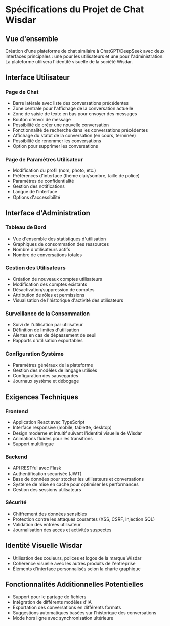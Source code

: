 # Spécifications du Projet de Chat Wisdar

## Vue d'ensemble
Création d'une plateforme de chat similaire à ChatGPT/DeepSeek avec deux interfaces principales : une pour les utilisateurs et une pour l'administration. La plateforme utilisera l'identité visuelle de la société Wisdar.

## Interface Utilisateur

### Page de Chat
- Barre latérale avec liste des conversations précédentes
- Zone centrale pour l'affichage de la conversation actuelle
- Zone de saisie de texte en bas pour envoyer des messages
- Bouton d'envoi de message
- Possibilité de créer une nouvelle conversation
- Fonctionnalité de recherche dans les conversations précédentes
- Affichage du statut de la conversation (en cours, terminée)
- Possibilité de renommer les conversations
- Option pour supprimer les conversations

### Page de Paramètres Utilisateur
- Modification du profil (nom, photo, etc.)
- Préférences d'interface (thème clair/sombre, taille de police)
- Paramètres de confidentialité
- Gestion des notifications
- Langue de l'interface
- Options d'accessibilité

## Interface d'Administration

### Tableau de Bord
- Vue d'ensemble des statistiques d'utilisation
- Graphiques de consommation des ressources
- Nombre d'utilisateurs actifs
- Nombre de conversations totales

### Gestion des Utilisateurs
- Création de nouveaux comptes utilisateurs
- Modification des comptes existants
- Désactivation/suppression de comptes
- Attribution de rôles et permissions
- Visualisation de l'historique d'activité des utilisateurs

### Surveillance de la Consommation
- Suivi de l'utilisation par utilisateur
- Définition de limites d'utilisation
- Alertes en cas de dépassement de seuil
- Rapports d'utilisation exportables

### Configuration Système
- Paramètres généraux de la plateforme
- Gestion des modèles de langage utilisés
- Configuration des sauvegardes
- Journaux système et débogage

## Exigences Techniques

### Frontend
- Application React avec TypeScript
- Interface responsive (mobile, tablette, desktop)
- Design moderne et intuitif suivant l'identité visuelle de Wisdar
- Animations fluides pour les transitions
- Support multilingue

### Backend
- API RESTful avec Flask
- Authentification sécurisée (JWT)
- Base de données pour stocker les utilisateurs et conversations
- Système de mise en cache pour optimiser les performances
- Gestion des sessions utilisateurs

### Sécurité
- Chiffrement des données sensibles
- Protection contre les attaques courantes (XSS, CSRF, injection SQL)
- Validation des entrées utilisateur
- Journalisation des accès et activités suspectes

## Identité Visuelle Wisdar
- Utilisation des couleurs, polices et logos de la marque Wisdar
- Cohérence visuelle avec les autres produits de l'entreprise
- Éléments d'interface personnalisés selon la charte graphique

## Fonctionnalités Additionnelles Potentielles
- Support pour le partage de fichiers
- Intégration de différents modèles d'IA
- Exportation des conversations en différents formats
- Suggestions automatiques basées sur l'historique des conversations
- Mode hors ligne avec synchronisation ultérieure

